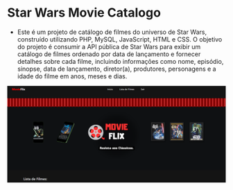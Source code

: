# Star Wars Movie Catalogo
- Este é um projeto de catálogo de filmes do universo de Star Wars, construído utilizando PHP, MySQL, JavaScript, HTML e CSS. O objetivo do projeto é consumir a API pública de Star Wars para exibir um catálogo de filmes ordenado por data de lançamento e fornecer detalhes sobre cada filme, incluindo informações como nome, episódio, sinopse, data de lançamento, diretor(a), produtores, personagens e a idade do filme em anos, meses e dias.

![Texto Alternativo](./tela.png)
